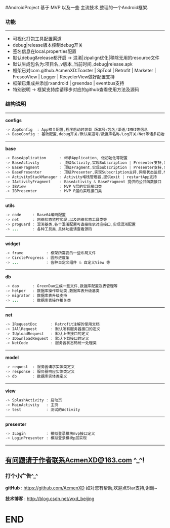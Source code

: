 #AndroidProject
基于 MVP 以及一些 主流技术,整理的一个Android框架.

### 功能
---
- 可视化打包工具配置渠道
- debug|release版本控制debug开关
- 签名信息在local.properties配置
- 默认debug&release都开启 -> 混淆|zipalign优化|移除无用的resource文件
- 默认生成包名为:项目名_v版本_当前时间_debug|release.apk
- 框架已对com.github.AcmenXD:Toaster | SpTool | Retrofit | Marketer | FrescoView | Logger | RecyclerView做好配置支持
- 框架已集成并添加rxandroid | greendao | eventbus支持
- 特别说明 -> 框架支持库请移步对应的github查看使用方法及源码

### 结构说明
---
**configs**
```java
-> AppConfig  : App相关配置,程序启动时装载 版本号/包名/渠道/IMEI等信息
-> BaseConfig : 基础配置,debug开关/默认渠道号/数据库名称/Log开关/Net等诸多初始化配置,都在此类中设置
```
---
**base**
```java
-> BaseApplication      : 继承Application, 做初始化等配置
-> BaseActivity         : 顶级Activity,实现Subscription | Presenter支持,内容 | 加载 | 错误视图,网络状态监控,Net支持,以及销毁等
-> BaseFragment         : 顶级Fragment,实现Subscription | Presenter支持,内容 | 加载 | 错误视图,网络状态监控,Net支持,以及销毁等
-> BasePresenter        : 顶级Presenter,实现Subscription支持,网络状态监控,Net支持,以及销毁等
-> ActivityStackManager : Activity堆栈管理器,提供exit | restartApp支持
-> IActivityFragment    : BaseActivity & BaseFragment 提供的公共函数接口
-> IBView               : MVP V层的实现接口类
-> IBPresenter          : MVP P层的实现接口类
```
---
**utils**
```java
-> code     : Base64编码配置
-> net      : 网络状态监控实现,以及网络状态工具类等
-> proguard : 混淆基类,各个混淆配置可直接继承对应接口,实现混淆配置
-> ...      : 各种工具类,具体功能请查看源码
```
---
**widget**
```java
-> frame          : 框架所需要的一些布局文件
-> CircleProgress : 圆形进度条
-> ...            : 各种自定义组件 & 自定义View 等
```
---
**db**
```java
-> dao      : GreenDao生成一些文件,数据库配置及表管理等
-> helper   : 数据库操作帮助类,数据库表升级基类
-> migrator : 数据库表升级支持
-> ...      : 数据库表操作相关类
```
---
**net**
```java
-> IRequestDoc      : Retrofit注解的使用文档
-> IAllRequest      : 默认所有服务器接口的定义
-> IUploadRequest   : 默认上传接口的定义
-> IDownloadRequest : 默认下载接口的定义
-> NetCode          : 服务器状态码统一处理类
```
---
**model**
```java
-> request  : 服务器请求实体类定义
-> response : 服务器响应实体类定义
-> db       : 数据库实体类定义
```
---
**view**
```java
-> SplashActivity : 启动页
-> MainActivity   : 主页
-> test           : 测试的Activity
```
---
**presenter**
```java
-> ILogin         : 模拟登录模块mvp接口定义
-> LoginPresenter : 模拟登录模块p层实现

```
---
有问题请于作者联系AcmenXD@163.com ^_^!
---
### 打个小广告^_^
**gitHub** : https://github.com/AcmenXD   如对您有帮助,欢迎点Star支持,谢谢~

**技术博客** : http://blog.csdn.net/wxd_beijing
# END